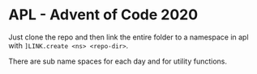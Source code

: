 # APL - Advent of Code 2020

Just clone the repo and then link the entire folder to a namespace in apl with `]LINK.create <ns> <repo-dir>`.

There are sub name spaces for each day and for utility functions.
